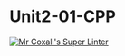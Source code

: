# Unit2-01-CPP

[![Mr Coxall's Super Linter](https://github.com/ICS3U-C-Programming-BrandonB/Unit2-01-CPP/workflows/Mr%20Coxall's%20Super%20Linter/badge.svg)](https://github.com/ICS3U-C-Programming-BrandonB/Unit2-01-CPP/actions/)
